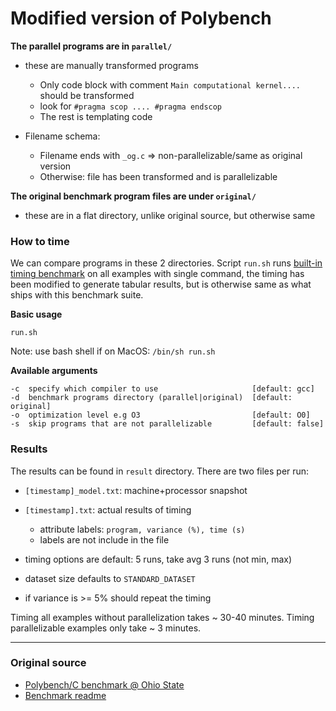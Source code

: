 # Modified version of Polybench

**The parallel programs are in `parallel/`**

- these are manually transformed programs 
    - Only code block with comment `Main computational kernel....` should be transformed
    - look for `#pragma scop .... #pragma endscop`
    - The rest is templating code
    
- Filename schema:
    - Filename ends with `_og.c` =>  non-parallelizable/same as original version
    - Otherwise: file has been transformed and is parallelizable

**The original benchmark program files are under `original/`**

- these are in a flat directory, unlike original source, but otherwise same

### How to time

We can compare programs in these 2 directories. Script `run.sh` runs [built-in timing benchmark](./utilities/time_benchmark.sh)
on all examples with single command, the timing has been modified to generate tabular results, but is otherwise same 
as what ships with this benchmark suite. 

**Basic usage**

```text
run.sh 
```

Note: use bash shell if on MacOS: `/bin/sh run.sh`
       
**Available arguments**

```
-c  specify which compiler to use                     [default: gcc]
-d  benchmark programs directory (parallel|original)  [default: original]
-o  optimization level e.g O3                         [default: O0] 
-s  skip programs that are not parallelizable         [default: false]
```

### Results

The results can be found in `result` directory. There are two files per run: 

- `[timestamp]_model.txt`: machine+processor snapshot
- `[timestamp].txt`: actual results of timing
    - attribute labels: `program, variance (%), time (s)`
    - labels are not include in the file


- timing options are default: 5 runs, take avg 3 runs (not min, max)
- dataset size defaults to `STANDARD_DATASET`
- if variance is >= 5% should repeat the timing

Timing all examples without parallelization takes ~ 30-40 minutes.
Timing parallelizable examples only take ~ 3 minutes.

* * *

### Original source

* [Polybench/C benchmark @ Ohio State](http://web.cse.ohio-state.edu/~pouchet.2/software/polybench/)
* [Benchmark readme](./README)
